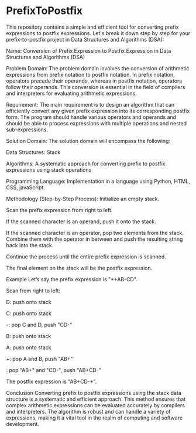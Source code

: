 # PrefixToPostfix
This repository contains a simple and efficient tool for converting prefix expressions to postfix expressions.
Let's break it down step by step for your prefix-to-postfix project in Data Structures and Algorithms (DSA):

Name:
Conversion of Prefix Expression to Postfix Expression in Data Structures and Algorithms (DSA)

Problem Domain:
The problem domain involves the conversion of arithmetic expressions from prefix notation to postfix notation. In prefix notation, operators precede their operands, whereas in postfix notation, operators follow their operands. This conversion is essential in the field of compilers and interpreters for evaluating arithmetic expressions.

Requirement:
The main requirement is to design an algorithm that can efficiently convert any given prefix expression into its corresponding postfix form. The program should handle various operators and operands and should be able to process expressions with multiple operations and nested sub-expressions.

Solution Domain:
The solution domain will encompass the following:

Data Structures: Stack

Algorithms: A systematic approach for converting prefix to postfix expressions using stack operations

Programming Language: Implementation in a language using Python, HTML, CSS, javaScript.

Methodology (Step-by-Step Process):
Initialize an empty stack.

Scan the prefix expression from right to left.

If the scanned character is an operand, push it onto the stack.

If the scanned character is an operator, pop two elements from the stack. Combine them with the operator in between and push the resulting string back into the stack.

Continue the process until the entire prefix expression is scanned.

The final element on the stack will be the postfix expression.

Example
Let’s say the prefix expression is "*+AB-CD".

Scan from right to left:

D: push onto stack

C: push onto stack

-: pop C and D, push "CD-"

B: push onto stack

A: push onto stack

+: pop A and B, push "AB+"

: pop "AB+" and "CD-", push "AB+CD-"

The postfix expression is "AB+CD-*".

Conclusion
Converting prefix to postfix expressions using the stack data structure is a systematic and efficient approach. This method ensures that complex arithmetic expressions can be evaluated accurately by compilers and interpreters. The algorithm is robust and can handle a variety of expressions, making it a vital tool in the realm of computing and software development.

